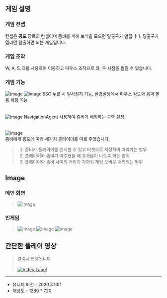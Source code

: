 ## 게임 설명
### 게임 컨셉  
컨셉은 **공포** 장르의 컨셉이며 좀비를 피해 보석을 모으면 탈출구가 열립니다.  탈출구가 열리면 탈출하면 되는 게임입니다.

### 게임 조작
W, A, S, D를 사용하여 이동하고 마우스 조작으로 좌, 우 시점을 돌릴 수 있습니다.

### 게임 기능
![image](https://user-images.githubusercontent.com/97511714/186194666-17f5d02f-8c7d-47fb-8c42-b580017de8b7.png)
![image](https://user-images.githubusercontent.com/97511714/186193971-6591aec7-d8a3-466c-afb0-fb78f0a815f3.png)
ESC 누를 시 일시정지 기능, 환경설정에서 마우스 감도와 음악 볼륨 세팅 기능  <br/><br/><br/>
![image](https://user-images.githubusercontent.com/97511714/187598407-7fe6ff8b-b544-4dff-b671-510807eb5fc6.png)
NavigationAgent 사용하여 좀비가 배회하는 구역 설정<br/><br/><br/>
![image](https://user-images.githubusercontent.com/97511714/187600033-48a912d0-9cad-47ab-aea6-c251cbaf4d88.png) <br/>
좀비에게 용도에 따라 세가지 콜라이더를 따로 주었습니다.
> 1. 좀비가 플레이어를 인식할 수 있고 타겟으로 지정하여 따라가는 범위
> 2. 플레이어와 좀비가 마주쳤을 때 효과음이 나도록 하는 범위
> 3. 플레이어와 좀비 사이의 거리가 가까워 게임 오버로 처리되는 범위


## Image
### 메인 화면
> ![image](https://user-images.githubusercontent.com/97511714/186193126-4a26cedb-6be7-44d0-b9d7-436bc6cf57b1.png)
  
### 인게임
> ![image](https://user-images.githubusercontent.com/97511714/186193415-c773b535-df8c-4b3e-875a-542f51730dd4.png)
> ![image](https://user-images.githubusercontent.com/97511714/186194833-ca5daded-c187-448d-9ac7-b0c7cf4c2a1d.png)
> ![image](https://user-images.githubusercontent.com/97511714/186194958-d1a53615-cb71-484a-ad07-bbe20e800ad4.png)

## 간단한 플레이 영상
> 클릭시 연결됩니다  <br/><br/>
> [![Video Label](http://img.youtube.com/vi/XMdAZtNkj_I/0.jpg)](https://youtu.be/XMdAZtNkj_I)  

------
- 유니티 버전 - 2020.3.16f1
- 해상도 - 1280 * 720
